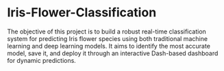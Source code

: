 # Iris-Flower-Classification
The objective of this project is to build a robust real-time classification system for predicting Iris flower species using both traditional machine learning and deep learning models. It aims to identify the most accurate model, save it, and deploy it through an interactive Dash-based dashboard for dynamic predictions.
